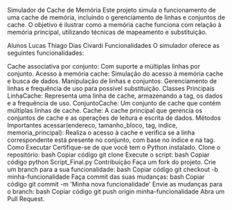 Simulador de Cache de Memória
Este projeto simula o funcionamento de uma cache de memória, incluindo o gerenciamento de linhas e conjuntos de cache. O objetivo é ilustrar como a memória cache funciona com relação à memória principal, utilizando técnicas de mapeamento e substituição.

Alunos
Lucas Thiago Dias Civardi
Funcionalidades
O simulador oferece as seguintes funcionalidades:

Cache associativa por conjunto: Com suporte a múltiplas linhas por conjunto.
Acesso à memória cache: Simulação do acesso à memória cache e busca de dados.
Manipulação de linhas e conjuntos: Gerenciamento de linhas e frequência de uso para possível substituição.
Classes Principais
LinhaCache: Representa uma linha de cache, armazenando a tag, os dados e a frequência de uso.
ConjuntoCache: Um conjunto de cache que contém múltiplas linhas de cache.
Cache: A cache principal que gerencia os conjuntos de cache e as operações de leitura e escrita de dados.
Métodos Importantes
acessar(endereco, tamanho_bloco, tag, indice, memoria_principal): Realiza o acesso à cache e verifica se a linha correspondente está presente no conjunto, com base no índice e na tag.
Como Executar
Certifique-se de que você tem o Python instalado.
Clone o repositório:
bash
Copiar código
git clone <url-do-repositorio>
Execute o script:
bash
Copiar código
python Script_Final.py
Contribuição
Faça um fork do projeto.
Crie um branch para a sua funcionalidade:
bash
Copiar código
git checkout -b minha-funcionalidade
Faça commit das suas mudanças:
bash
Copiar código
git commit -m 'Minha nova funcionalidade'
Envie as mudanças para o branch:
bash
Copiar código
git push origin minha-funcionalidade
Abra um Pull Request.
